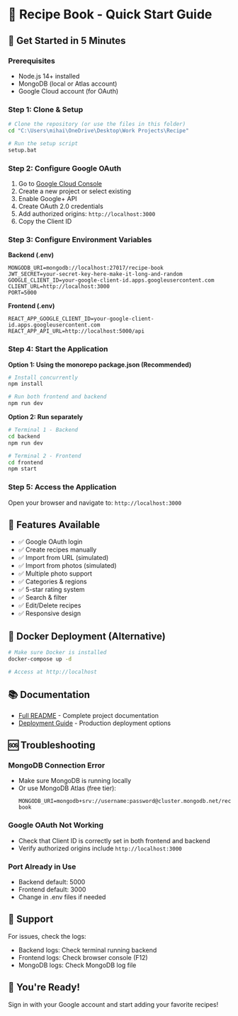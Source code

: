 # 🍳 Recipe Book - Quick Start Guide

## 🚀 Get Started in 5 Minutes

### Prerequisites
- Node.js 14+ installed
- MongoDB (local or Atlas account)
- Google Cloud account (for OAuth)

### Step 1: Clone & Setup
```bash
# Clone the repository (or use the files in this folder)
cd "C:\Users\mihai\OneDrive\Desktop\Work Projects\Recipe"

# Run the setup script
setup.bat
```

### Step 2: Configure Google OAuth
1. Go to [Google Cloud Console](https://console.cloud.google.com/)
2. Create a new project or select existing
3. Enable Google+ API
4. Create OAuth 2.0 credentials
5. Add authorized origins: `http://localhost:3000`
6. Copy the Client ID

### Step 3: Configure Environment Variables

**Backend (.env)**
```
MONGODB_URI=mongodb://localhost:27017/recipe-book
JWT_SECRET=your-secret-key-here-make-it-long-and-random
GOOGLE_CLIENT_ID=your-google-client-id.apps.googleusercontent.com
CLIENT_URL=http://localhost:3000
PORT=5000
```

**Frontend (.env)**
```
REACT_APP_GOOGLE_CLIENT_ID=your-google-client-id.apps.googleusercontent.com
REACT_APP_API_URL=http://localhost:5000/api
```

### Step 4: Start the Application

**Option 1: Using the monorepo package.json (Recommended)**
```bash
# Install concurrently
npm install

# Run both frontend and backend
npm run dev
```

**Option 2: Run separately**
```bash
# Terminal 1 - Backend
cd backend
npm run dev

# Terminal 2 - Frontend
cd frontend
npm start
```

### Step 5: Access the Application
Open your browser and navigate to: `http://localhost:3000`

## 📱 Features Available
- ✅ Google OAuth login
- ✅ Create recipes manually
- ✅ Import from URL (simulated)
- ✅ Import from photos (simulated)
- ✅ Multiple photo support
- ✅ Categories & regions
- ✅ 5-star rating system
- ✅ Search & filter
- ✅ Edit/Delete recipes
- ✅ Responsive design

## 🐳 Docker Deployment (Alternative)
```bash
# Make sure Docker is installed
docker-compose up -d

# Access at http://localhost
```

## 📚 Documentation
- [Full README](README.md) - Complete project documentation
- [Deployment Guide](DEPLOYMENT.md) - Production deployment options

## 🆘 Troubleshooting

### MongoDB Connection Error
- Make sure MongoDB is running locally
- Or use MongoDB Atlas (free tier): 
  ```
  MONGODB_URI=mongodb+srv://username:password@cluster.mongodb.net/recipe-book
  ```

### Google OAuth Not Working
- Check that Client ID is correctly set in both frontend and backend
- Verify authorized origins include `http://localhost:3000`

### Port Already in Use
- Backend default: 5000
- Frontend default: 3000
- Change in .env files if needed

## 📧 Support
For issues, check the logs:
- Backend logs: Check terminal running backend
- Frontend logs: Check browser console (F12)
- MongoDB logs: Check MongoDB log file

## 🎉 You're Ready!
Sign in with your Google account and start adding your favorite recipes!
